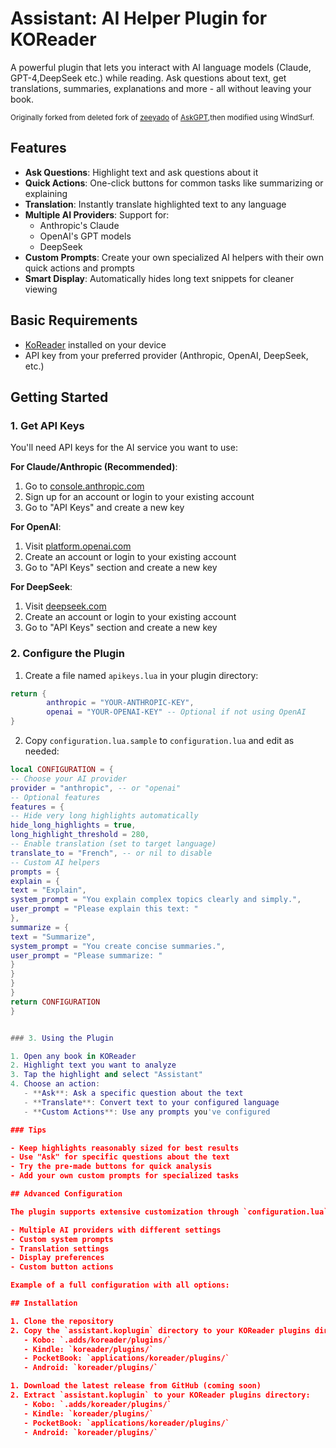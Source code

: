 # Assistant: AI Helper Plugin for KOReader

A powerful plugin that lets you interact with AI language models (Claude, GPT-4,DeepSeek etc.) while reading. Ask questions about text, get translations, summaries, explanations and more - all without leaving your book.

<small>Originally forked from deleted fork of  [zeeyado](https://github.com/zeeyado)  of [AskGPT](https://github.com/drewbaumann/askgpt),then modified using WİndSurf.</small>

## Features

- **Ask Questions**: Highlight text and ask questions about it
- **Quick Actions**: One-click buttons for common tasks like summarizing or explaining
- **Translation**: Instantly translate highlighted text to any language
- **Multiple AI Providers**: Support for:
  - Anthropic's Claude
  - OpenAI's GPT models
  - DeepSeek 
- **Custom Prompts**: Create your own specialized AI helpers with their own quick actions and prompts
- **Smart Display**: Automatically hides long text snippets for cleaner viewing

## Basic Requirements

- [KoReader](https://github.com/koreader/koreader) installed on your device
- API key from your preferred provider (Anthropic, OpenAI, DeepSeek, etc.)

## Getting Started 

### 1. Get API Keys

You'll need API keys for the AI service you want to use:

**For Claude/Anthropic (Recommended)**:
1. Go to [console.anthropic.com](https://console.anthropic.com)
2. Sign up for an account or login to your existing account
3. Go to "API Keys" and create a new key

**For OpenAI**:
1. Visit [platform.openai.com](https://platform.openai.com)
2. Create an account or login to your existing account
3. Go to "API Keys" section and create a new key

**For DeepSeek**:
1. Visit [deepseek.com](https://deepseek.com)
2. Create an account or login to your existing account
3. Go to "API Keys" section and create a new key

### 2. Configure the Plugin

1. Create a file named `apikeys.lua` in your plugin directory:

```lua
return {
        anthropic = "YOUR-ANTHROPIC-KEY",
        openai = "YOUR-OPENAI-KEY" -- Optional if not using OpenAI
}
```

2. Copy `configuration.lua.sample` to `configuration.lua` and edit as needed:

```lua
local CONFIGURATION = {
-- Choose your AI provider
provider = "anthropic", -- or "openai"
-- Optional features
features = {
-- Hide very long highlights automatically
hide_long_highlights = true,
long_highlight_threshold = 280,
-- Enable translation (set to target language)
translate_to = "French", -- or nil to disable
-- Custom AI helpers
prompts = {
explain = {
text = "Explain",
system_prompt = "You explain complex topics clearly and simply.",
user_prompt = "Please explain this text: "
},
summarize = {
text = "Summarize",
system_prompt = "You create concise summaries.",
user_prompt = "Please summarize: "
}
}
}
}
return CONFIGURATION
}


### 3. Using the Plugin

1. Open any book in KOReader
2. Highlight text you want to analyze
3. Tap the highlight and select "Assistant"
4. Choose an action:
   - **Ask**: Ask a specific question about the text
   - **Translate**: Convert text to your configured language
   - **Custom Actions**: Use any prompts you've configured

### Tips

- Keep highlights reasonably sized for best results
- Use "Ask" for specific questions about the text
- Try the pre-made buttons for quick analysis
- Add your own custom prompts for specialized tasks

## Advanced Configuration

The plugin supports extensive customization through `configuration.lua`. See the sample file for all options:

- Multiple AI providers with different settings
- Custom system prompts
- Translation settings
- Display preferences
- Custom button actions

Example of a full configuration with all options:

## Installation

1. Clone the repository
2. Copy the `assistant.koplugin` directory to your KOReader plugins directory:
   - Kobo: `.adds/koreader/plugins/`
   - Kindle: `koreader/plugins/`
   - PocketBook: `applications/koreader/plugins/`
   - Android: `koreader/plugins/`

1. Download the latest release from GitHub (coming soon)
2. Extract `assistant.koplugin` to your KOReader plugins directory:
   - Kobo: `.adds/koreader/plugins/`
   - Kindle: `koreader/plugins/`
   - PocketBook: `applications/koreader/plugins/`
   - Android: `koreader/plugins/`
